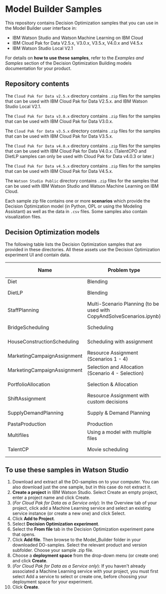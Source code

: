 # Model Builder Samples
This repository contains Decision Optimization samples that you can use in the Model Builder user interface in:
- IBM Watson Studio and Watson Machine Learning on IBM Cloud
- IBM Cloud Pak for Data V2.5.x, V3.0.x, V3.5.x, V4.0.x and V4.5.x
- IBM Watson Studio Local V2.1

For details on **how to use these samples**, refer to the *Examples and Samples* section of the Decision Optimization Building models documentation for your product.



## Repository contents
The `Cloud Pak for Data v2.5.x` directory contains  `.zip` files for the samples that can be used with IBM Cloud Pak for Data V2.5.x. and IBM Watson Studio Local V2.1.

The `Cloud Pak for Data v3.0.x` directory contains `.zip` files for the samples that can be used with IBM Cloud Pak for Data V3.0.x.

The `Cloud Pak for Data v3.5.x` directory contains `.zip` files for the samples that can be used with IBM Cloud Pak for Data V3.5.x.

The `Cloud Pak for Data v4.0.x` directory contains `.zip` files for the samples that can be used with IBM Cloud Pak for Data V4.0.x.
(TalentCPO and DietLP samples can only be used with Cloud Pak for Data v4.0.3 or later.)

The `Cloud Pak for Data v4.5.x` directory contains `.zip` files for the samples that can be used with IBM Cloud Pak for Data V4.5.x.

The `Watson Studio Public` directory contains `.zip` files for the samples that can be used with IBM Watson Studio and Watson Machine Learning on IBM Cloud.

Each sample zip file contains one or more **scenarios** which provide the Decision Optimization model (in Python, OPL or using the Modeling Assistant) as well as the data in `.csv` files. Some samples also contain visualization files.



## Decision Optimization models
The following table lists the Decision Optimization samples that are provided in these directories. All these assets use the Decision Optimization experiment UI and contain data.

| Name | Problem type | Model Type |
|------|--------------|------------|
|Diet|Blending|Python|
|DietLP |Blending |	LP (CPLEX)|
|StaffPlanning |	Multi-Scenario Planning (to be used with CopyAndSolveScenarios.ipynb) |	Python|
|BridgeScheduling |	Scheduling 	|Modeling Assistant|
|HouseConstructionScheduling |	Scheduling with assignment| 	Modeling Assistant|
|MarketingCampaignAssignment |	Resource Assignment (Scenarios 1 - 4)|Modeling Assistant|
|MarketingCampaignAssignment 	|Selection and Allocation (Scenario 4 - Selection)|Modeling Assistant|
|PortfolioAllocation 	|Selection & Allocation 	|Modeling Assistant|
|ShiftAssignment |	Resource Assignment with custom decisions |	Modeling Assistant|
|SupplyDemandPlanning |	Supply & Demand Planning |	Modeling Assistant|
|PastaProduction 	|Production |	OPL|
|Multifiles |	Using a model with multiple files| 	Python and LP|
|TalentCP|	Movie scheduling |	CPO (CP Optimizer)|



## To use these samples in Watson Studio
1. Download and extract all the DO-samples on to your computer. You can also download just the one sample, but in this case do not extract it.
2. **Create a project** in IBM Watson Studio. Select Create an empty project, enter a project name and click Create.
3. (*For Cloud Pak for Data as a Service only*): In the Overview tab of your project, click add a Machine Learning service and select an existing service instance (or create a new one) and click Select.
4. Click **Add to Project**.
5. Select **Decision Optimization experiment**.
6. Select the **From file** tab in the Decision Optimization experiment pane that opens.
7. Click **Add file**. Then browse to the Model_Builder folder in your downloaded DO-samples. Select the relevant product and version subfolder. Choose your sample .zip file.
8. Choose a **deployment space** from the drop-down menu (or create one) and click **Create**.
9. (*For Cloud Pak for Data as a Service only*): If you haven't already associated a Machine Learning service with your project, you must first select Add a service to select or create one, before choosing your deployment space for your experiment.
10. Click **Create**.
